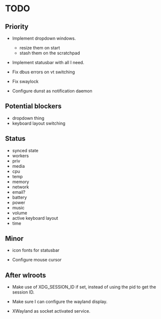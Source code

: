 TODO
====

## Priority

* Implement dropdown windows.
  - resize them on start
  - stash them on the scratchpad

* Implement statusbar with all I need.

* Fix dbus errors on vt switching

* Fix swaylock

* Configure dunst as notification daemon

## Potential blockers
  - dropdown thing
  - keyboard layout switching

## Status
  - synced state
  - workers
  - priv
  - media
  - cpu
  - temp
  - memory
  - network
  - email?
  - battery
  - power
  - music
  - volume
  - active keyboard layout
  - time

## Minor

* icon fonts for statusbar

* Configure mouse cursor


## After wlroots

* Make use of XDG_SESSION_ID if set, instead of using the pid to get the session ID.

* Make sure I can configure the wayland display.

* XWayland as socket activated service.
